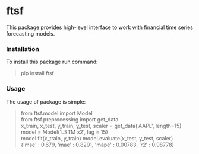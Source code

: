 # ftsf
This package provides high-level interface to work with financial time series forecasting models.
### Installation
To install this package run command:
> pip install ftsf
### Usage
The usage of package is simple:
> from ftsf.model import Model  
> from ftsf.preprocessing import get_data  
> x_train, x_test, y_train, y_test, scaler = get_data('AAPL', length=15)  
> model = Model('LSTM x2', lag = 15)  
> model.fit(x_train, y_train)
> model.evaluate(x_test, y_test, scaler)  
{'mse' : 0.679, 'mae' : 0.8291, 'mape' : 0.00783, 'r2' : 0.98778}